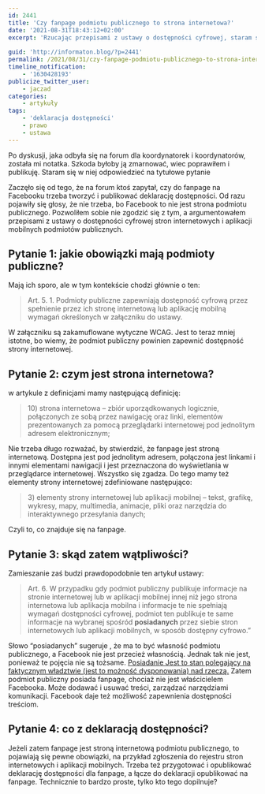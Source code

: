 ```yaml
---
id: 2441
title: 'Czy fanpage podmiotu publicznego to strona internetowa?'
date: '2021-08-31T18:43:12+02:00'
excerpt: 'Rzucając przepisami z ustawy o dostępności cyfrowej, staram się wykazać, że fanpage to strona internetowa i trzeba na niej publikować deklarację dostępności. Lincz wisi w powietrzu.'
 
guid: 'http://informaton.blog/?p=2441'
permalink: /2021/08/31/czy-fanpage-podmiotu-publicznego-to-strona-internetowa/
timeline_notification:
    - '1630428193'
publicize_twitter_user:
    - jaczad
categories:
    - artykuły
tags:
    - 'deklaracja dostępności'
    - prawo
    - ustawa
---
```


Po dyskusji, jaka odbyła się na forum dla koordynatorek i koordynatorów, została mi notatka. Szkoda byłoby ją zmarnować, wiec poprawiłem i publikuję. Staram się w niej odpowiedzieć na tytułowe pytanie

Zaczęło się od tego, że na forum ktoś zapytał, czy do fanpage na Facebooku trzeba tworzyć i publikować deklarację dostępności. Od razu pojawiły się głosy, że nie trzeba, bo Facebook to nie jest strona podmiotu publicznego. Pozwoliłem sobie nie zgodzić się z tym, a argumentowałem przepisami z ustawy o dostępności cyfrowej stron internetowych i aplikacji mobilnych podmiotów publicznych.

## Pytanie 1: jakie obowiązki mają podmioty publiczne?

Mają ich sporo, ale w tym kontekście chodzi głównie o ten:

> Art. 5. 1. Podmioty publiczne zapewniają dostępność cyfrową przez spełnienie przez ich stronę internetową lub aplikację mobilną wymagań określonych w załączniku do ustawy.

W załączniku są zakamuflowane wytyczne WCAG. Jest to teraz mniej istotne, bo wiemy, że podmiot publiczny powinien zapewnić dostępność strony internetowej.

## Pytanie 2: czym jest strona internetowa?

w artykule z definicjami mamy następującą definicję:

> 10\) strona internetowa – zbiór uporządkowanych logicznie, połączonych ze sobą przez nawigację oraz linki, elementów prezentowanych za pomocą przeglądarki internetowej pod jednolitym adresem elektronicznym;

Nie trzeba długo rozważać, by stwierdzić, że fanpage jest stroną internetową. Dostępna jest pod jednolitym adresem, połączona jest linkami i innymi elementami nawigacji i jest przeznaczona do wyświetlania w przeglądarce internetowej. Wszystko się zgadza. Do tego mamy też elementy strony internetowej zdefiniowane następująco:

> 3\) elementy strony internetowej lub aplikacji mobilnej – tekst, grafikę, wykresy, mapy, multimedia, animacje, pliki oraz narzędzia do interaktywnego przesyłania danych;

Czyli to, co znajduje się na fanpage.

## Pytanie 3: skąd zatem wątpliwości?

Zamieszanie zaś budzi prawdopodobnie ten artykuł ustawy:

> Art. 6. W przypadku gdy podmiot publiczny publikuje informacje na stronie internetowej lub w aplikacji mobilnej innej niż jego strona internetowa lub aplikacja mobilna i informacje te nie spełniają wymagań dostępności cyfrowej, podmiot ten publikuje te same informacje na wybranej spośród **posiadanych** przez siebie stron internetowych lub aplikacji mobilnych, w sposób dostępny cyfrowo.”

Słowo “posiadanych” sugeruje , że ma to być własność podmiotu publicznego, a Facebook nie jest przecież własnością. Jednak tak nie jest, ponieważ te pojęcia nie są tożsame. [Posiadanie Jest to stan polegający na faktycznym władztwie (jest to możność dysponowania) nad rzeczą.](https://www.gazetaprawna.pl/encyklopedia/prawo/artykuly/336118,posiadanie.html) Zatem podmiot publiczny posiada fanpage, chociaż nie jest właścicielem Facebooka. Może dodawać i usuwać treści, zarządzać narzędziami komunikacji. Facebook daje też możliwość zapewnienia dostępności treściom.

## Pytanie 4: co z deklaracją dostępności?

Jeżeli zatem fanpage jest stroną internetową podmiotu publicznego, to pojawiają się pewne obowiązki, na przykład zgłoszenia do rejestru stron internetowych i aplikacji mobilnych. Trzeba też przygotować i opublikować deklarację dostępności dla fanpage, a łącze do deklaracji opublikować na fanpage. Technicznie to bardzo proste, tylko kto tego dopilnuje?
